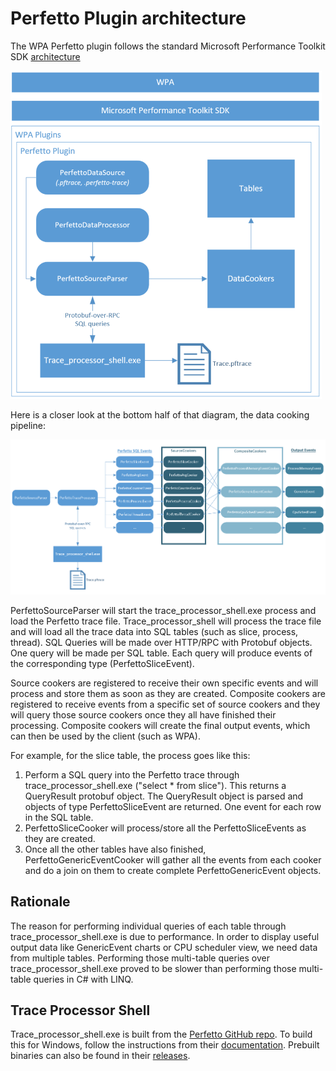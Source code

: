 # Perfetto Plugin architecture

The WPA Perfetto plugin follows the standard Microsoft Performance Toolkit SDK [architecture](https://github.com/microsoft/microsoft-performance-toolkit-sdk/tree/main/documentation/Architecture)

![PerfettoPluginArchitecture](..\Images\PerfettoPluginArchitecture.png)

Here is a closer look at the bottom half of that diagram, the data cooking pipeline:

![PerfettoCookerPipeline](..\Images\PerfettoCookerPipeline.png)

PerfettoSourceParser will start the trace_processor_shell.exe process and load the Perfetto trace file. Trace_processor_shell will process the trace file and will load all the trace data into SQL tables (such as slice, process, thread). SQL Queries will be made over HTTP/RPC with Protobuf objects. One query will be made per SQL table. Each query will produce events of the corresponding type (PerfettoSliceEvent). 

Source cookers are registered to receive their own specific events and will process and store them as soon as they are created. Composite cookers are registered to receive events from a specific set of source cookers and they will query those source cookers once they all have finished their processing. Composite cookers will create the final output events, which can then be used by the client (such as WPA).

For example, for the slice table, the process goes like this:

1. Perform a SQL query into the Perfetto trace through trace_processor_shell.exe ("select * from slice"). This returns a QueryResult protobuf object. The QueryResult object is parsed and objects of type PerfettoSliceEvent are returned. One event for each row in the SQL table.
2. PerfettoSliceCooker will process/store all the PerfettoSliceEvents as they are created.
3. Once all the other tables have also finished, PerfettoGenericEventCooker will gather all the events from each cooker and do a join on them to create complete PerfettoGenericEvent objects.

## Rationale

The reason for performing individual queries of each table through trace_processor_shell.exe is due to performance. In order to display useful output data like GenericEvent charts or CPU scheduler view, we need data from multiple tables. Performing those multi-table queries over trace_processor_shell.exe proved to be slower than performing those multi-table queries in C# with LINQ.

## Trace Processor Shell
Trace_processor_shell.exe is built from the [Perfetto GitHub repo](https://github.com/google/perfetto). To build this for Windows, follow the instructions from their [documentation](https://perfetto.dev/docs/contributing/build-instructions#building-on-windows). Prebuilt binaries can also be found in their [releases](https://github.com/google/perfetto/releases/).


